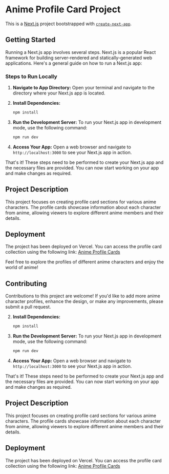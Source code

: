 
# Anime Profile Card Project

This is a [Next.js](https://nextjs.org/) project bootstrapped with [`create-next-app`](https://github.com/vercel/next.js/tree/canary/packages/create-next-app).

## Getting Started

Running a Next.js app involves several steps. Next.js is a popular React framework for building server-rendered and statically-generated web applications. Here's a general guide on how to run a Next.js app:

### Steps to Run Locally

1. **Navigate to App Directory:**
   Open your terminal and navigate to the directory where your Next.js app is located.


2. **Install Dependencies:**
   
   ```bash
   npm install
   ```

3. **Run the Development Server:**
   To run your Next.js app in development mode, use the following command:
   
   ```bash
   npm run dev
   ```

4. **Access Your App:**
   Open a web browser and navigate to `http://localhost:3000` to see your Next.js app in action.

That's it! These steps need to be performed to create your Next.js app and the necessary files are provided. You can now start working on your app and make changes as required.

## Project Description

This project focuses on creating profile card sections for various anime characters. The profile cards showcase information about each character from anime, allowing viewers to explore different anime members and their details.

## Deployment

The project has been deployed on Vercel. You can access the profile card collection using the following link: [Anime Profile Cards](https://profile-card-five-liard.vercel.app/)

Feel free to explore the profiles of different anime characters and enjoy the world of anime!

## Contributing

Contributions to this project are welcome! If you'd like to add more anime character profiles, enhance the design, or make any improvements, please submit a pull request.


2. **Install Dependencies:**
   
   ```bash
   npm install
   ```
   
3. **Run the Development Server:**
   To run your Next.js app in development mode, use the following command:
   
   ```bash
   npm run dev
   ```

4. **Access Your App:**
   Open a web browser and navigate to `http://localhost:3000` to see your Next.js app in action.

That's it! These steps need to be performed to create your Next.js app and the necessary files are provided. You can now start working on your app and make changes as required.

## Project Description

This project focuses on creating profile card sections for various anime characters. The profile cards showcase information about each character from anime, allowing viewers to explore different anime members and their details.

## Deployment

The project has been deployed on Vercel. You can access the profile card collection using the following link: [Anime Profile Cards](https://profile-card-five-liard.vercel.app/)


